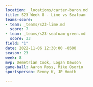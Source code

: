 ```yaml
---
location: _locations/carter-baron.md
title: S23 Week 8 - Lime vs Seafoam
teams-score:
- team: _teams/s23-lime.md
  score: 7
- team: _teams/s23-seafoam-green.md
  score: 33
field: "1"
date: 2022-11-06 12:30:00 -0500
season: 23
week: 8
mvp: Demetrian Cook, Logan Dawson
game-ball: Aaron Ross, Mike Osorio
sportsperson: Benny K, JP Hooth

---
```

